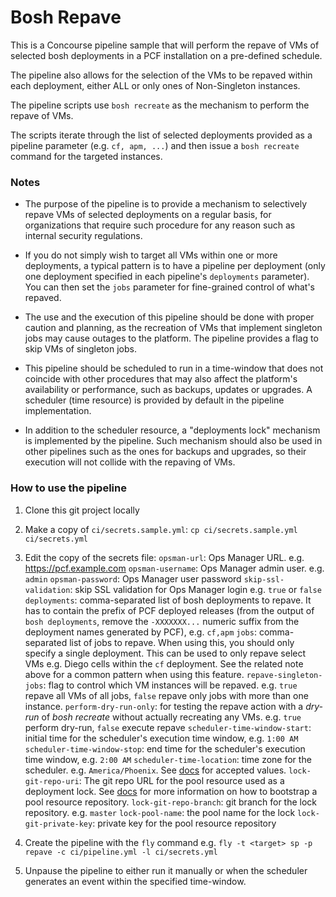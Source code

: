 # Bosh Repave

This is a Concourse pipeline sample that will perform the repave of VMs of selected bosh deployments in a PCF installation on a pre-defined schedule.

The pipeline also allows for the selection of the VMs to be repaved within each deployment, either ALL or only ones of Non-Singleton instances.

The pipeline scripts use `bosh recreate` as the mechanism to perform the repave of VMs.

The scripts iterate through the list of selected deployments provided as a pipeline parameter (e.g. `cf, apm, ...`) and then issue a `bosh recreate` command for the targeted instances.


### Notes

- The purpose of the pipeline is to provide a mechanism to selectively repave VMs of selected deployments on a regular basis, for organizations that require such procedure for any reason such as internal security regulations.

- If you do not simply wish to target all VMs within one or more deployments, a typical pattern is to have a pipeline per deployment (only one deployment specified in each pipeline's `deployments` parameter). You can then set the `jobs` parameter for fine-grained control of what's repaved.

- The use and the execution of this pipeline should be done with proper caution and planning, as the recreation of VMs that implement singleton jobs may cause outages to the platform. The pipeline provides a flag to skip VMs of singleton jobs.

- This pipeline should be scheduled to run in a time-window that does not coincide with other procedures that may also affect the platform's availability or performance, such as backups, updates or upgrades. A scheduler (time resource) is provided by default in the pipeline implementation.

- In addition to the scheduler resource, a "deployments lock" mechanism is implemented by the pipeline. Such mechanism should also be used in other pipelines such as the ones for backups and upgrades, so their execution will not collide with the repaving of VMs.


### How to use the pipeline

1. Clone this git project locally
1. Make a copy of `ci/secrets.sample.yml`:
   `cp ci/secrets.sample.yml ci/secrets.yml`
1. Edit the copy of the secrets file:
   `opsman-url`: Ops Manager URL. e.g.  https://pcf.example.com
   `opsman-username`: Ops Manager admin user. e.g. `admin`
   `opsman-password`: Ops Manager user password
   `skip-ssl-validation`: skip SSL validation for Ops Manager login e.g. `true` or `false`
   `deployments`: comma-separated list of bosh deployments to repave. It has to contain the prefix of PCF deployed releases (from the output of `bosh deployments`, remove the `-XXXXXXX...` numeric suffix from the deployment names generated by PCF), e.g. `cf,apm`
   `jobs`: comma-separated list of jobs to repave. When using this, you should only specify a single deployment. This can be used to only repave select VMs e.g. Diego cells within the `cf` deployment. See the related note above for a common pattern when using this feature.
   `repave-singleton-jobs`: flag to control which VM instances will be repaved. e.g. `true` repave all VMs of all jobs, `false` repave only jobs with more than one instance.
   `perform-dry-run-only`: for testing the repave action with a _dry-run_ of _bosh recreate_ without actually recreating any VMs. e.g. `true` perform dry-run, `false` execute repave
   `scheduler-time-window-start`: initial time for the scheduler's execution time window, e.g. `1:00 AM`
   `scheduler-time-window-stop`: end time for the scheduler's execution time window, e.g. `2:00 AM`
   `scheduler-time-location`: time zone for the scheduler. e.g. `America/Phoenix`. See [docs](https://en.wikipedia.org/wiki/List_of_tz_database_time_zones) for accepted values.
   `lock-git-repo-uri`: The git repo URL for the pool resource used as a deployment lock. See [docs](https://github.com/concourse/pool-resource) for more information on how to bootstrap a pool resource repository.
   `lock-git-repo-branch`: git branch for the lock repository. e.g. `master`
   `lock-pool-name`: the pool name for the lock
   `lock-git-private-key`: private key for the pool resource repository

1. Create the pipeline with the `fly` command
   e.g. `fly -t <target> sp -p repave -c ci/pipeline.yml -l ci/secrets.yml`

1. Unpause the pipeline to either run it manually or when the scheduler generates an event within the specified time-window.
